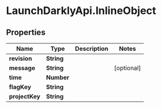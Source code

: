 # LaunchDarklyApi.InlineObject

## Properties

Name | Type | Description | Notes
------------ | ------------- | ------------- | -------------
**revision** | **String** |  | 
**message** | **String** |  | [optional] 
**time** | **Number** |  | 
**flagKey** | **String** |  | 
**projectKey** | **String** |  | 


